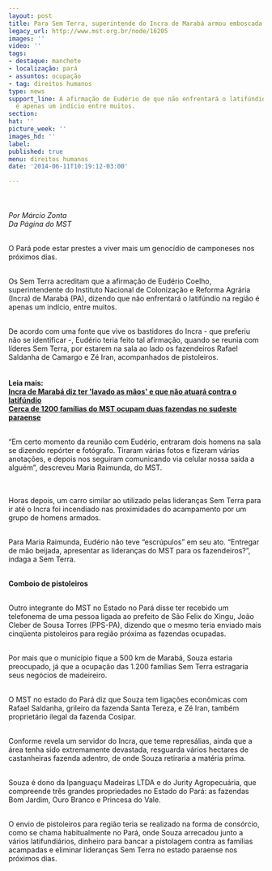 ```yaml
---
layout: post
title: Para Sem Terra, superintende do Incra de Marabá armou emboscada
legacy_url: http://www.mst.org.br/node/16205
images: ''
video: ''
tags:
- destaque: manchete
- localização: pará
- assuntos: ocupação
- tag: direitos humanos
type: news
support_line: A afirmação de Eudério de que não enfrentará o latifúndio na região
  é apenas um indício entre muitos.
section: 
hat: ''
picture_week: ''
images_hd: ''
label: 
published: true
menu: direitos humanos
date: '2014-06-11T10:19:12-03:00'

---
```

<p><em><img style="margin: 10px;" src="http://www.mst.org.br/sites/default/files/Superintendente%20do%20INCRA%20Eud%C3%A9rio%20Coelho.jpg" alt=""><br><br>Por Márcio Zonta&nbsp;</em><br><em>Da Página do MST</em></p><p><br>O Pará pode estar prestes a viver mais um genocídio de camponeses nos próximos dias.</p><p><br>Os Sem Terra acreditam que a afirmação de Eudério Coelho, superintendente do Instituto Nacional de Colonização e Reforma Agrária (Incra) de Marabá (PA), dizendo que não enfrentará o latifúndio na região é apenas um indício, entre muitos.</p><p><br>De acordo com uma fonte que vive os bastidores do Incra - que preferiu não se identificar -, Eudério teria feito tal afirmação, quando se reunia com líderes Sem Terra, por estarem na sala ao lado os fazendeiros Rafael Saldanha de Camargo e Zé Iran, acompanhados de pistoleiros.<br><br><strong><br>Leia mais:<br></strong><a href="http://www.mst.org.br/node/16203"><strong>Incra de Marabá diz ter 'lavado as mãos' e que não atuará contra o latifúndio</strong></a><strong><br></strong><a href="http://www.mst.org.br/node/16191"><strong>Cerca de 1200 famílias do MST ocupam duas fazendas no sudeste paraense</strong></a></p><div><br>“Em certo momento da reunião com Eudério, entraram dois homens na sala se dizendo repórter e fotógrafo. Tiraram várias fotos e fizeram várias anotações, e depois nos seguiram comunicando via celular nossa saída a alguém”, descreveu Maria Raimunda, do MST.</div><p><br><br>Horas depois, um carro similar ao utilizado pelas lideranças Sem Terra para ir até o Incra foi incendiado nas proximidades do acampamento por um grupo de homens armados.</p><p><br>Para Maria Raimunda, Eudério não teve “escrúpulos” em seu ato. “Entregar de mão beijada, apresentar as lideranças do MST para os fazendeiros?”, indaga a Sem Terra.</p><p><br><strong>Comboio de pistoleiros &nbsp;&nbsp;</strong></p><p><br>Outro integrante do MST no Estado no Pará disse ter recebido um telefonema de uma pessoa ligada ao prefeito de São Felix do Xingu, João Cleber de Sousa Torres (PPS-PA), dizendo que o mesmo teria enviado mais cinqüenta pistoleiros para região próxima as fazendas ocupadas.&nbsp;</p><p><br>Por mais que o município fique a 500 km de Marabá, Souza estaria preocupado, já que a ocupação das 1.200 famílias Sem Terra estragaria seus negócios de madeireiro.</p><p><br>O MST no estado do Pará diz que Souza tem ligações econômicas com Rafael Saldanha, grileiro da fazenda Santa Tereza, e Zé Iran, também proprietário ilegal da fazenda Cosipar.</p><p><br>Conforme revela um servidor do Incra, que teme represálias, ainda que a área tenha sido extremamente devastada, resguarda vários hectares de castanheiras fazenda adentro, de onde Souza retiraria a matéria prima.</p><p><br>Souza é dono da Ipanguaçu Madeiras LTDA e do Jurity Agropecuária, que compreende três grandes propriedades no Estado do Pará: as fazendas Bom Jardim, Ouro Branco e Princesa do Vale.</p><p><br>O envio de pistoleiros para região teria se realizado na forma de consórcio, como se chama habitualmente no Pará, onde Souza arrecadou junto a vários latifundiários, dinheiro para bancar a pistolagem contra as famílias acampadas e eliminar lideranças Sem Terra no estado paraense nos próximos dias.</p><p>&nbsp;</p>
